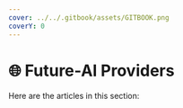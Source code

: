 ```yaml
---
cover: ../../.gitbook/assets/GITBOOK.png
coverY: 0
---
```


# 🌐 Future-AI Providers

Here are the articles in this  section:
